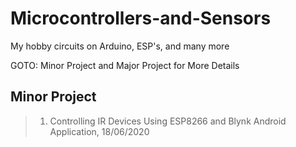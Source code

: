 # Microcontrollers-and-Sensors
My hobby circuits on Arduino, ESP's, and many more

GOTO: Minor Project and Major Project for More Details

## Minor Project
> 1. Controlling IR Devices Using ESP8266 and Blynk Android Application, 18/06/2020

